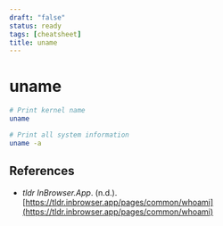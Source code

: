 ```yaml
---
draft: "false"
status: ready
tags: [cheatsheet]
title: uname
---
```


# uname

```bash
# Print kernel name
uname

# Print all system information
uname -a
```

## References

- _tldr InBrowser.App_. (n.d.). [https://tldr.inbrowser.app/pages/common/whoami](https://tldr.inbrowser.app/pages/common/whoami)
